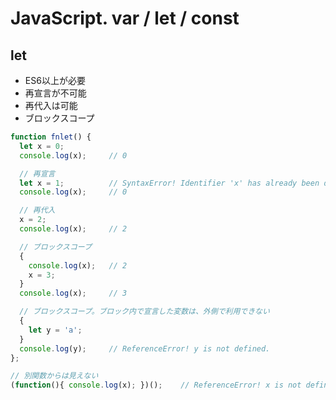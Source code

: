 # JavaScript. var / let / const

## let
* ES6以上が必要
* 再宣言が不可能
* 再代入は可能
* ブロックスコープ

```javascript
function fnlet() {
  let x = 0;
  console.log(x);     // 0

  // 再宣言
  let x = 1;          // SyntaxError! Identifier 'x' has already been declared.
  console.log(x);     // 0

  // 再代入
  x = 2;
  console.log(x);     // 2

  // ブロックスコープ
  {
    console.log(x);   // 2
    x = 3;
  }
  console.log(x);     // 3

  // ブロックスコープ。ブロック内で宣言した変数は、外側で利用できない
  {
    let y = 'a';
  }
  console.log(y);     // ReferenceError! y is not defined.
};

// 別関数からは見えない
(function(){ console.log(x); })();    // ReferenceError! x is not defined.
```
